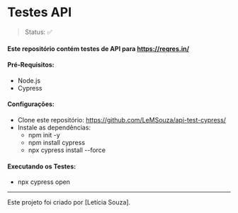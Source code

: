 <h1>Testes API</h1>

> Status: ✅

#### Este repositório contém testes de API para https://reqres.in/

#### Pré-Requisitos:
  + Node.js
  + Cypress

#### Configurações:
  + Clone este repositório: https://github.com/LeMSouza/api-test-cypress/
  + Instale as dependências:
     + npm init -y 
     + npm install cypress
     + npx cypress install --force
    
#### Executando os Testes:
  + npx cypress open

<hr>

Este projeto foi criado por [Letícia Souza].











